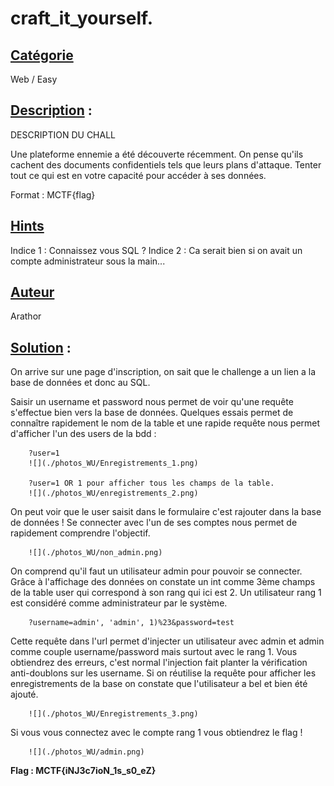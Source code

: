 # **craft_it_yourself**.
## <u>**Catégorie**</u>

Web / Easy

## <u>**Description**</u> :


DESCRIPTION DU CHALL

Une plateforme ennemie a été découverte récemment. On pense qu'ils cachent des documents confidentiels tels que leurs plans d'attaque. Tenter tout ce qui est en votre capacité pour accéder à ses données. 


Format : MCTF{flag}


## <u>Hints</u> 

Indice 1 : Connaissez vous SQL ? 
Indice 2 : Ca serait bien si on avait un compte administrateur sous la main...

## <u>Auteur</u> 

Arathor

## <u>Solution</u> :

On arrive sur une page d'inscription, on sait que le challenge a un lien a la base de données et donc au SQL. 

Saisir un username et password nous permet de voir qu'une requête s'effectue bien vers la base de données. 
Quelques essais permet de connaître rapidement le nom de la table et une rapide requête nous permet d'afficher l'un des users de la bdd :

        ?user=1 
        ![](./photos_WU/Enregistrements_1.png) 

        ?user=1 OR 1 pour afficher tous les champs de la table.
        ![](./photos_WU/enregistrements_2.png)

On peut voir que le user saisit dans le formulaire c'est rajouter dans la base de données !
Se connecter avec l'un de ses comptes nous permet de rapidement comprendre l'objectif.
        
        ![](./photos_WU/non_admin.png)

On comprend qu'il faut un utilisateur admin pour pouvoir se connecter. Grâce à l'affichage des données on constate un int comme 3ème champs de la table user qui correspond à son rang qui ici est 2. 
Un utilisateur rang 1 est considéré comme administrateur par le système.

        ?username=admin', 'admin', 1)%23&password=test

Cette requête dans l'url permet d'injecter un utilisateur avec admin et admin comme couple username/password mais surtout avec le rang 1.
Vous obtiendrez des erreurs, c'est normal l'injection fait planter la vérification anti-doublons sur les username.
Si on réutilise la requête pour afficher les enregistrements de la base on constate que l'utilisateur a bel et bien été ajouté.

        ![](./photos_WU/Enregistrements_3.png)

Si vous vous connectez avec le compte rang 1 vous obtiendrez le flag !

        ![](./photos_WU/admin.png)


**Flag : MCTF{iNJ3c7ioN_1s_s0_eZ}**